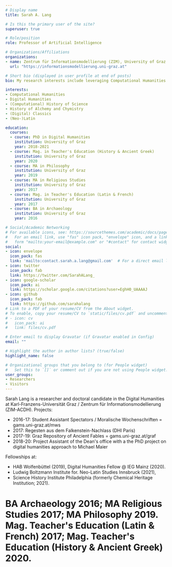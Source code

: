 ```yaml
---
# Display name
title: Sarah A. Lang

# Is this the primary user of the site?
superuser: true

# Role/position
role: Professor of Artificial Intelligence

# Organizations/Affiliations
organizations:
- name: Zentrum für Informationsmodellierung (ZIM), University of Graz
  url: "https://informationsmodellierung.uni-graz.at"

# Short bio (displayed in user profile at end of posts)
bio: My research interests include leveraging Computational Humanities for the historiography of Alchemy and Chymistry. Feminist and author of the blog (LaTeX Ninja'ing and the Digital Humanities)[https://latex-ninja.com/]. (Still) Deeply rooted in Classics. Currently Digital Humanities Fellow at Institut für Europäische Geschichte (IEG) Mainz. 

interests:
- Computational Humanities
- Digital Humanities
- (Computational) History of Science
- History of Alchemy and Chymistry
- (Digital) Classics
- (Neo-)Latin

education:
  courses:
  - course: PhD in Digital Humanities
    institution: University of Graz 
    year: 2018-2021
  - course: Mag. in Teacher's Education (History & Ancient Greek)
    institution: University of Graz 
    year: 2020
  - course: MA in Philosophy
    institution: University of Graz 
    year: 2019
  - course: MA in Religious Studies
    institution: University of Graz 
    year: 2017
  - course: Mag. in Teacher's Education (Latin & French)
    institution: University of Graz 
    year: 2017
  - course: BA in Archaeology
    institution: University of Graz 
    year: 2016

# Social/Academic Networking
# For available icons, see: https://sourcethemes.com/academic/docs/page-builder/#icons
#   For an email link, use "fas" icon pack, "envelope" icon, and a link in the
#   form "mailto:your-email@example.com" or "#contact" for contact widget.
social:
- icon: envelope
  icon_pack: fas
  link: 'mailto:contact.sarah.a.lang@gmail.com'  # For a direct email link, use "mailto:test@example.org".
- icon: twitter
  icon_pack: fab
  link: https://twitter.com/SarahALang_
- icon: google-scholar
  icon_pack: ai
  link: https://scholar.google.com/citations?user=EghH0_UAAAAJ
- icon: github
  icon_pack: fab
  link: https://github.com/sarahalang
# Link to a PDF of your resume/CV from the About widget.
# To enable, copy your resume/CV to `static/files/cv.pdf` and uncomment the lines below.
# - icon: cv
#   icon_pack: ai
#   link: files/cv.pdf

# Enter email to display Gravatar (if Gravatar enabled in Config)
email: ""

# Highlight the author in author lists? (true/false)
highlight_name: false

# Organizational groups that you belong to (for People widget)
#   Set this to `[]` or comment out if you are not using People widget.
user_groups:
- Researchers
- Visitors
---
```


Sarah Lang is a researcher and doctoral candidate in the Digital Humanities at Karl-Franzens-Universität Graz / Zentrum für Informationsmodellierung (ZIM-ACDH).
Projects:
 * 2016-17: Student Assistant Spectators / Moralische Wochenschriften = gams.uni-graz.at/mws
 * 2017: Regesten aus dem Falkenstein-Nachlass (DHI Paris)
 * 2017-19: Graz Repository of Ancient Fables = gams.uni-graz.at/graf
 * 2018-20: Project Assistant of the Dean's office with a the PhD project on digital humanities approach to Michael Maier
            
Fellowships at:
 * HAB Wolfenbüttel (2019), Digital Humanities Fellow @ IEG Mainz (2020).
 * Ludwig Boltzmann Institute for. Neo-Latin Studies Innsbruck (2021),
 * Science History Institute Philadelphia (formerly Chemical Heritage Institution; 2021).
            
# BA Archaeology 2016; MA Religious Studies 2017; MA Philosophy 2019. Mag. Teacher's Education (Latin & French) 2017; Mag. Teacher's Education (History & Ancient Greek) 2020.
            
